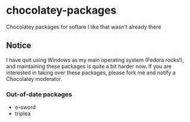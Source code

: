 # chocolatey-packages
Chocolatey packages for softare I like that wasn't already there

## Notice

I have quit using Windows as my main operating system (Fedora rocks!), and maintaining these packages is quite a bit harder now. If you are interested in taking over these packages, please fork me and notify a Chocolatey moderator.

### Out-of-date packages

- e-sword
- triplea
